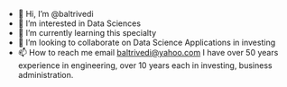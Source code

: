 - 👋 Hi, I’m @baltrivedi
- 👀 I’m interested in Data Sciences  
- 🌱 I’m currently learning this specialty
- 💞️ I’m looking to collaborate on Data Science Applications in investing
- 📫 How to reach me email baltrivedi@yahoo.com
I have over 50 years experience in engineering, over 10 years each in investing, business administration.

<!---
baltrivedi/baltrivedi is a ✨ special ✨ repository because its `README.md` (this file) appears on your GitHub profile.
You can click the Preview link to take a look at your changes.
--->
